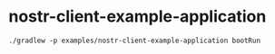 nostr-client-example-application
===

```shell
./gradlew -p examples/nostr-client-example-application bootRun
```
